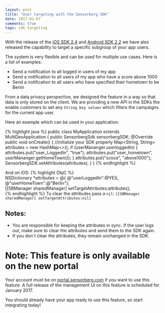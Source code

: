 ```yaml
---
layout: post
title: "User targeting with the Sensorberg SDK"
date: 2017-01-07
comments: true
tags: sdk targeting
---
```

  
With the release of the [iOS SDK 2.4](https://github.com/sensorberg-dev/ios-sdk/releases/tag/2.4) and [Android SDK 2.2](https://github.com/sensorberg-dev/android-sdk/releases/tag/v2.2.0-RAILS) we have also released the capability to target a specific subgroup of your app users. 

The system is very flexible and can be used for multiple use cases. Here is a list of examples:

* Send a notification to all logged in users of my app
* Send a notification to all users of my app who have a score above 1000
* Send a notification to all users who have specified their hometown to be Berlin

From a data privacy perspective, we designed the feature in a way so that data is only stored on the client. We are providing a new API in the SDKs the enable customers to set any ```String key values``` which filters the campaigns for the current app user.
<!--more-->
Here an example which can be used in your application:

{% highlight java %}
public class MyApplication extends MultiDexApplication {
	public SensorbergSdk sensorbergSDK;
	@Override
    public void onCreate() {
    	//initialize your SDK properly
    	Map<String, String> attributes = new HashMap<>();
    	if (userMananger.userloggedIn) {
    		attributes.put("user_LoggedIn", "true");
    		attributes.put("user_hometown", userMananger.getHomeTown());
    	}
    	attributes.put("scoce", "above1000");
    	SensorbergSDK.setAttributes(attributes);
    }
}
{% endhighlight %}

And on iOS:
{% highlight ObjC %}  
NSDictionary *attributes = @{ @"userLoggedIn":@YES,  
                              @"userHomeTown":@"Berlin"};  
[[SBManager sharedManager] setTargetAttributes:attributes];  
{% endhighlight %}
To clear the attributes pass a `nil`: `[[SBManager sharedManager] setTargetAttributes:nil]`  


## Notes:

 * You are responsible for keeping the attributes in sync. If the user logs out, make sure to clear the attributes and send them to the SDK again.
 * If you don´t clear the attributes, they remain unchanged in the SDK.
 
<div class="callout callout-info">
    <h1><i class="fa fa-info-circle"></i> Note: This feature is only available on the new portal</h1>
    <p>Your account must be on <a href="https://portal.sensorberg.com">portal.sensorberg.com</a> if you want to use this feature. A full release of the management UI on this feature is scheduled for January 2017.</p>
    <p>You should already have your app ready to use this feature, so start integrating today!</p>
</div>
